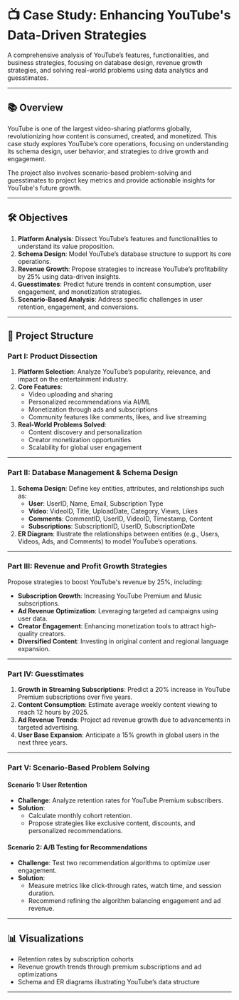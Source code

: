 # 📺 Case Study: Enhancing YouTube's Data-Driven Strategies  

A comprehensive analysis of YouTube’s features, functionalities, and business strategies, focusing on database design, revenue growth strategies, and solving real-world problems using data analytics and guesstimates.

---

## 📚 **Overview**

YouTube is one of the largest video-sharing platforms globally, revolutionizing how content is consumed, created, and monetized. This case study explores YouTube’s core operations, focusing on understanding its schema design, user behavior, and strategies to drive growth and engagement.  

The project also involves scenario-based problem-solving and guesstimates to project key metrics and provide actionable insights for YouTube's future growth.  

---

## 🛠 **Objectives**
1. **Platform Analysis**: Dissect YouTube’s features and functionalities to understand its value proposition.  
2. **Schema Design**: Model YouTube’s database structure to support its core operations.  
3. **Revenue Growth**: Propose strategies to increase YouTube’s profitability by 25% using data-driven insights.  
4. **Guesstimates**: Predict future trends in content consumption, user engagement, and monetization strategies.  
5. **Scenario-Based Analysis**: Address specific challenges in user retention, engagement, and conversions.  

---

## 📂 **Project Structure**

### **Part I: Product Dissection**
1. **Platform Selection**: Analyze YouTube’s popularity, relevance, and impact on the entertainment industry.  
2. **Core Features**:  
   - Video uploading and sharing  
   - Personalized recommendations via AI/ML  
   - Monetization through ads and subscriptions  
   - Community features like comments, likes, and live streaming  
3. **Real-World Problems Solved**:  
   - Content discovery and personalization  
   - Creator monetization opportunities  
   - Scalability for global user engagement  

---

### **Part II: Database Management & Schema Design**
1. **Schema Design**: Define key entities, attributes, and relationships such as:  
   - **User**: UserID, Name, Email, Subscription Type  
   - **Video**: VideoID, Title, UploadDate, Category, Views, Likes  
   - **Comments**: CommentID, UserID, VideoID, Timestamp, Content  
   - **Subscriptions**: SubscriptionID, UserID, SubscriptionDate  
2. **ER Diagram**: Illustrate the relationships between entities (e.g., Users, Videos, Ads, and Comments) to model YouTube’s operations.  

---

### **Part III: Revenue and Profit Growth Strategies**
Propose strategies to boost YouTube's revenue by 25%, including:  
- **Subscription Growth**: Increasing YouTube Premium and Music subscriptions.  
- **Ad Revenue Optimization**: Leveraging targeted ad campaigns using user data.  
- **Creator Engagement**: Enhancing monetization tools to attract high-quality creators.  
- **Diversified Content**: Investing in original content and regional language expansion.  

---

### **Part IV: Guesstimates**
1. **Growth in Streaming Subscriptions**: Predict a 20% increase in YouTube Premium subscriptions over five years.  
2. **Content Consumption**: Estimate average weekly content viewing to reach 12 hours by 2025.  
3. **Ad Revenue Trends**: Project ad revenue growth due to advancements in targeted advertising.  
4. **User Base Expansion**: Anticipate a 15% growth in global users in the next three years.  

---

### **Part V: Scenario-Based Problem Solving**
#### **Scenario 1**: User Retention  
- **Challenge**: Analyze retention rates for YouTube Premium subscribers.  
- **Solution**:  
  - Calculate monthly cohort retention.  
  - Propose strategies like exclusive content, discounts, and personalized recommendations.  

#### **Scenario 2**: A/B Testing for Recommendations  
- **Challenge**: Test two recommendation algorithms to optimize user engagement.  
- **Solution**:  
  - Measure metrics like click-through rates, watch time, and session duration.  
  - Recommend refining the algorithm balancing engagement and ad revenue.  

---

## 📊 **Visualizations**
- Retention rates by subscription cohorts  
- Revenue growth trends through premium subscriptions and ad optimizations  
- Schema and ER diagrams illustrating YouTube’s data structure  

---
